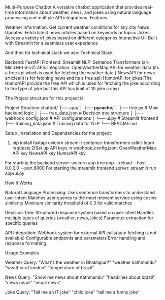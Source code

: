 Multi-Purpose Chatbot
A versatile chatbot application that provides real-time information about weather, news, and jokes using natural language processing and multiple API integrations.
Features

Weather Information: Get current weather conditions for any city
News Updates: Fetch latest news articles based on keywords or topics
Jokes: Access a variety of jokes based on different categories
Interactive UI: Built with Streamlit for a seamless user experience

And then for technical stack we use:
Technical Stack

Backend: FastAPI
Frontend: Streamlit
NLP: Sentence Transformers (all-MiniLM-L6-v2)
APIs Integration:
OpenWeatherMap API for weather data (its a free api which is used for fetching the weather data )
NewsAPI for news articles(it is for fetching  news and its a free api) 
HumorAPI for jokes(The HumorAPI provide the free API which is used for fetching the joke according to the type of joke but this API has limit of 10 joke a day)

The Project structure for this project is:


Project Structure
  chatbot/
├── app/
│   ├── __pycache__/
│   ├── tree.py            # Main backend logic
│   ├── tree_data.json     # Decision tree structure
│   ├── webhook_config.json # API configurations
│   └── ui.py              # Streamlit frontend
├── training_data.json     # Training data for NLP
└── README.md

Setup ,Installation and Dependencies for the project: 
1) pip install fastapi uvicorn streamlit sentence-transformers scikit-learn requests
2)Set up API keys in webhook_config.json:
    OpenWeatherMap API key
    NewsAPI key
    HumorAPI key

For starting  the backend server:
uvicorn app.tree:app --reload --host 0.0.0.0 --port 8000
For starting the streamlit frontend server:
streamlit run app/ui.py

How It Works

Natural Language Processing:
Uses sentence transformers to understand user intent
Matches user queries to the most relevant service using cosine similarity
Minimum similarity threshold of 0.3 for valid matches


Decision Tree:
Structured response system based on user intent
Handles multiple types of queries (weather, news, jokes)
Parameter extraction for specific queries


API Integration:
Webhook system for external API calls(auto fetching is not available)
Configurable endpoints and parameters
Error handling and response formatting


Usage Examples

Weather Query:
"What's the weather in Bhaktapur?"
"weather kathmandu"
"weather of london"
"temperature of brazil"


News Query:
"Show me news about Kathmandu"
"headlines about brazil"
"news nepal"
"nepal news"

Joke Query:
"Tell me an IT joke"
"child joke"
"tell me a funny joke"
